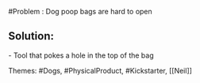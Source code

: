 #Problem : Dog poop bags are hard to open      

## Solution: 

\- Tool that pokes a hole in the top of the bag

  

Themes: #Dogs, #PhysicalProduct, #Kickstarter, [[Neil]]